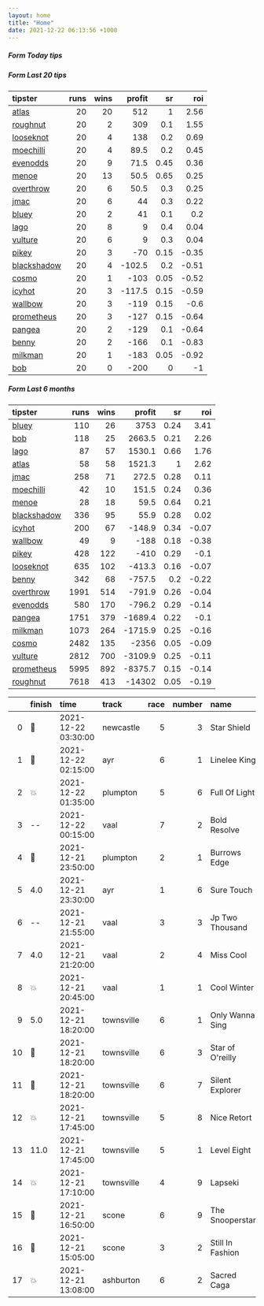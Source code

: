```yaml
---   
layout: home  
title: "Home"   
date: 2021-12-22 06:13:56 +1000  
---   
```



##### Form Today tips   

##### Form Last 20 tips   

| tipster                                                         |   runs |   wins |   profit |   sr |   roi |
|:----------------------------------------------------------------|-------:|-------:|---------:|-----:|------:|
| [atlas](https://mrwayneo.github.io/tips/atlas.html)             |     20 |     20 |    512   | 1    |  2.56 |
| [roughnut](https://mrwayneo.github.io/tips/roughnut.html)       |     20 |      2 |    309   | 0.1  |  1.55 |
| [looseknot](https://mrwayneo.github.io/tips/looseknot.html)     |     20 |      4 |    138   | 0.2  |  0.69 |
| [moechilli](https://mrwayneo.github.io/tips/moechilli.html)     |     20 |      4 |     89.5 | 0.2  |  0.45 |
| [evenodds](https://mrwayneo.github.io/tips/evenodds.html)       |     20 |      9 |     71.5 | 0.45 |  0.36 |
| [menoe](https://mrwayneo.github.io/tips/menoe.html)             |     20 |     13 |     50.5 | 0.65 |  0.25 |
| [overthrow](https://mrwayneo.github.io/tips/overthrow.html)     |     20 |      6 |     50.5 | 0.3  |  0.25 |
| [jmac](https://mrwayneo.github.io/tips/jmac.html)               |     20 |      6 |     44   | 0.3  |  0.22 |
| [bluey](https://mrwayneo.github.io/tips/bluey.html)             |     20 |      2 |     41   | 0.1  |  0.2  |
| [lago](https://mrwayneo.github.io/tips/lago.html)               |     20 |      8 |      9   | 0.4  |  0.04 |
| [vulture](https://mrwayneo.github.io/tips/vulture.html)         |     20 |      6 |      9   | 0.3  |  0.04 |
| [pikey](https://mrwayneo.github.io/tips/pikey.html)             |     20 |      3 |    -70   | 0.15 | -0.35 |
| [blackshadow](https://mrwayneo.github.io/tips/blackshadow.html) |     20 |      4 |   -102.5 | 0.2  | -0.51 |
| [cosmo](https://mrwayneo.github.io/tips/cosmo.html)             |     20 |      1 |   -103   | 0.05 | -0.52 |
| [icyhot](https://mrwayneo.github.io/tips/icyhot.html)           |     20 |      3 |   -117.5 | 0.15 | -0.59 |
| [wallbow](https://mrwayneo.github.io/tips/wallbow.html)         |     20 |      3 |   -119   | 0.15 | -0.6  |
| [prometheus](https://mrwayneo.github.io/tips/prometheus.html)   |     20 |      3 |   -127   | 0.15 | -0.64 |
| [pangea](https://mrwayneo.github.io/tips/pangea.html)           |     20 |      2 |   -129   | 0.1  | -0.64 |
| [benny](https://mrwayneo.github.io/tips/benny.html)             |     20 |      2 |   -166   | 0.1  | -0.83 |
| [milkman](https://mrwayneo.github.io/tips/milkman.html)         |     20 |      1 |   -183   | 0.05 | -0.92 |
| [bob](https://mrwayneo.github.io/tips/bob.html)                 |     20 |      0 |   -200   | 0    | -1    |

##### Form Last 6 months   

| tipster                                                         |   runs |   wins |   profit |   sr |   roi |
|:----------------------------------------------------------------|-------:|-------:|---------:|-----:|------:|
| [bluey](https://mrwayneo.github.io/tips/bluey.html)             |    110 |     26 |   3753   | 0.24 |  3.41 |
| [bob](https://mrwayneo.github.io/tips/bob.html)                 |    118 |     25 |   2663.5 | 0.21 |  2.26 |
| [lago](https://mrwayneo.github.io/tips/lago.html)               |     87 |     57 |   1530.1 | 0.66 |  1.76 |
| [atlas](https://mrwayneo.github.io/tips/atlas.html)             |     58 |     58 |   1521.3 | 1    |  2.62 |
| [jmac](https://mrwayneo.github.io/tips/jmac.html)               |    258 |     71 |    272.5 | 0.28 |  0.11 |
| [moechilli](https://mrwayneo.github.io/tips/moechilli.html)     |     42 |     10 |    151.5 | 0.24 |  0.36 |
| [menoe](https://mrwayneo.github.io/tips/menoe.html)             |     28 |     18 |     59.5 | 0.64 |  0.21 |
| [blackshadow](https://mrwayneo.github.io/tips/blackshadow.html) |    336 |     95 |     55.9 | 0.28 |  0.02 |
| [icyhot](https://mrwayneo.github.io/tips/icyhot.html)           |    200 |     67 |   -148.9 | 0.34 | -0.07 |
| [wallbow](https://mrwayneo.github.io/tips/wallbow.html)         |     49 |      9 |   -188   | 0.18 | -0.38 |
| [pikey](https://mrwayneo.github.io/tips/pikey.html)             |    428 |    122 |   -410   | 0.29 | -0.1  |
| [looseknot](https://mrwayneo.github.io/tips/looseknot.html)     |    635 |    102 |   -413.3 | 0.16 | -0.07 |
| [benny](https://mrwayneo.github.io/tips/benny.html)             |    342 |     68 |   -757.5 | 0.2  | -0.22 |
| [overthrow](https://mrwayneo.github.io/tips/overthrow.html)     |   1991 |    514 |   -791.9 | 0.26 | -0.04 |
| [evenodds](https://mrwayneo.github.io/tips/evenodds.html)       |    580 |    170 |   -796.2 | 0.29 | -0.14 |
| [pangea](https://mrwayneo.github.io/tips/pangea.html)           |   1751 |    379 |  -1689.4 | 0.22 | -0.1  |
| [milkman](https://mrwayneo.github.io/tips/milkman.html)         |   1073 |    264 |  -1715.9 | 0.25 | -0.16 |
| [cosmo](https://mrwayneo.github.io/tips/cosmo.html)             |   2482 |    135 |  -2356   | 0.05 | -0.09 |
| [vulture](https://mrwayneo.github.io/tips/vulture.html)         |   2812 |    700 |  -3109.9 | 0.25 | -0.11 |
| [prometheus](https://mrwayneo.github.io/tips/prometheus.html)   |   5995 |    892 |  -8375.7 | 0.15 | -0.14 |
| [roughnut](https://mrwayneo.github.io/tips/roughnut.html)       |   7618 |    413 | -14302   | 0.05 | -0.19 |

|    | finish            | time                | track      |   race |   number | name             |   odds | tipster              |
|---:|:------------------|:--------------------|:-----------|-------:|---------:|:-----------------|-------:|:---------------------|
|  0 | :2nd_place_medal: | 2021-12-22 03:30:00 | newcastle  |      5 |        3 | Star Shield      |   3.3  | vulture              |
|  1 | :3rd_place_medal: | 2021-12-22 02:15:00 | ayr        |      6 |        1 | Linelee King     |   1.95 | vulture              |
|  2 | :boom:            | 2021-12-22 01:35:00 | plumpton   |      5 |        6 | Full Of Light    |   3.75 | evenodds,overthrow   |
|  3 | --                | 2021-12-22 00:15:00 | vaal       |      7 |        2 | Bold Resolve     |   8    | pangea               |
|  4 | :2nd_place_medal: | 2021-12-21 23:50:00 | plumpton   |      2 |        1 | Burrows Edge     |   2.15 | overthrow            |
|  5 | 4.0               | 2021-12-21 23:30:00 | ayr        |      1 |        6 | Sure Touch       |   2.5  | vulture              |
|  6 | --                | 2021-12-21 21:55:00 | vaal       |      3 |        3 | Jp Two Thousand  |   6    | looseknot            |
|  7 | 4.0               | 2021-12-21 21:20:00 | vaal       |      2 |        4 | Miss Cool        |   4    | looseknot            |
|  8 | :boom:            | 2021-12-21 20:45:00 | vaal       |      1 |        1 | Cool Winter      |   1.65 | vulture              |
|  9 | 5.0               | 2021-12-21 18:20:00 | townsville |      6 |        1 | Only Wanna Sing  |   4.2  | pangea,icyhot        |
| 10 | :3rd_place_medal: | 2021-12-21 18:20:00 | townsville |      6 |        3 | Star of O'reilly |   2.9  | evenodds,blackshadow |
| 11 | :2nd_place_medal: | 2021-12-21 18:20:00 | townsville |      6 |        7 | Silent Explorer  |  12    | pangea               |
| 12 | :boom:            | 2021-12-21 17:45:00 | townsville |      5 |        8 | Nice Retort      |   3    | evenodds,overthrow   |
| 13 | 11.0              | 2021-12-21 17:45:00 | townsville |      5 |        1 | Level Eight      |  21.5  | pangea,blackshadow   |
| 14 | :boom:            | 2021-12-21 17:10:00 | townsville |      4 |        9 | Lapseki          |  11    | overthrow            |
| 15 | :3rd_place_medal: | 2021-12-21 16:50:00 | scone      |      6 |        9 | The Snooperstar  |   6    | icyhot               |
| 16 | :2nd_place_medal: | 2021-12-21 15:05:00 | scone      |      3 |        2 | Still In Fashion |   2.15 | pangea,overthrow     |
| 17 | :boom:            | 2021-12-21 13:08:00 | ashburton  |      6 |        2 | Sacred Caga      |   3    | vulture              |